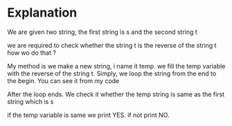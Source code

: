 # Explanation 

We are given two string, the first string is s and the second string t

we are required to check whether the string t is the reverse of the string t 
how wo do that ?

My method is we make a new string, i name it temp.
we fill the temp variable with the reverse of the string t. Simply, we loop the string from the end to the begin. You can see it from my code

After the loop ends. We check it whether the temp string is same as the first string which is s

if the temp variable is same we print YES. if not print NO.

